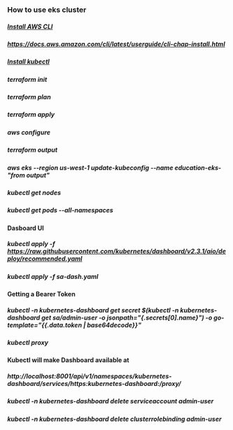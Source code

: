 
### How to use eks cluster

#####  [Install AWS CLI](https://docs.aws.amazon.com/cli/latest/userguide/cli-chap-install.html)
#####  https://docs.aws.amazon.com/cli/latest/userguide/cli-chap-install.html
#####  [Install kubectl](https://kubernetes.io/ru/docs/tasks/tools/install-kubectl/)
##### 
#####  terraform init
#####  terraform plan
#####  terraform apply
#####  aws configure
#####  terraform output
#####  aws eks --region us-west-1 update-kubeconfig --name education-eks-"from output"
#####  kubectl get nodes
#####  kubectl get pods --all-namespaces
#### Dasboard UI
##### kubectl apply -f https://raw.githubusercontent.com/kubernetes/dashboard/v2.3.1/aio/deploy/recommended.yaml
##### kubectl apply -f sa-dash.yaml
#### Getting a Bearer Token
##### kubectl -n kubernetes-dashboard get secret $(kubectl -n kubernetes-dashboard get sa/admin-user -o jsonpath="{.secrets[0].name}") -o go-template="{{.data.token | base64decode}}"

##### kubectl proxy
#### Kubectl will make Dashboard available at 
##### http://localhost:8001/api/v1/namespaces/kubernetes-dashboard/services/https:kubernetes-dashboard:/proxy/


##### kubectl -n kubernetes-dashboard delete serviceaccount admin-user
##### kubectl -n kubernetes-dashboard delete clusterrolebinding admin-user

